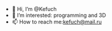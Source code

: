 - 👋 Hi, I’m @Kefuch
- 👀 I’m interested: programming and 3D
- 📫 How to reach me:kefuch@mail.ru

<!---
Kefuch/Kefuch is a ✨ special ✨ repository because its `README.md` (this file) appears on your GitHub profile.
You can click the Preview link to take a look at your changes.
--->
